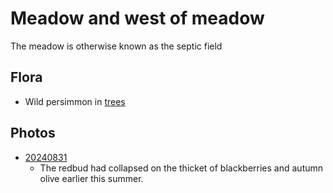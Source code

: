 # Meadow and west of meadow

The meadow is otherwise known as the septic field

## Flora

* Wild persimmon in [trees](../../Flora/Trees/trees.md)

## Photos

* [20240831](./xAssets/20240831_100521.jpg)
  * The redbud had collapsed on the thicket of blackberries and autumn olive earlier this summer.

